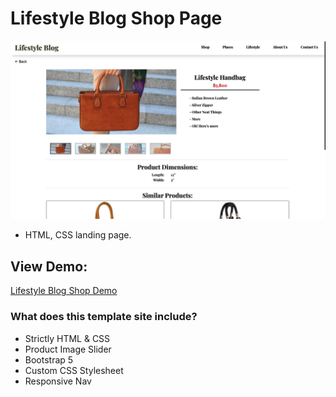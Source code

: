 # Lifestyle Blog Shop Page
![Lifestyle Blog Shop Theme](https://github.com/MattMarquise/Lifestyle-Blog-Shop-Page/blob/main/lifestyleproduct.jpg)

- HTML, CSS landing page.

## View Demo:
[Lifestyle Blog Shop Demo](https://matthewmarquise.com/lifestyleshop)

### What does this template site include?
 - Strictly HTML & CSS
 - Product Image Slider
 - Bootstrap 5
 - Custom CSS Stylesheet
 - Responsive Nav

